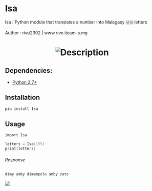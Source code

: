 # Isa
<p >
    Isa : Python module that translates a number 
    into Malagasy  🇲🇬 letters  </br> </br>
    Author : rivo2302 | www.rivo.iteam-s.mg
</p>

<h1 align=center><img src="https://readme-typing-svg.herokuapp.com?font=jetbrains+mono&color=%teal&size=23&center=true&vCenter=true&lines=ISa;integers to 🇲🇬 letters " alt="Description">
</h1>



## Dependencies:
- [Python 2.7+](https://www.python.org/)

## Installation

```s
pip install Isa
```
## Usage

```s
import Isa

letters = Isa(155)
print(letters)
```

###### Response
```s
dimy amby dimampolo amby zato
```

<di0 align="center">
<img src="https://img.shields.io/badge/-Python-396E9B?style=for-the-badge&logo=python&logoColor=FFFFFF"/> 
</div>